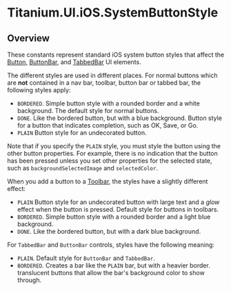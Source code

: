 # Titanium.UI.iOS.SystemButtonStyle

<ProxySummary/>

## Overview

These constants represent standard iOS system button styles that affect the 
[Button](Titanium.UI.Button), [ButtonBar](Titanium.UI.ButtonBar), and 
[TabbedBar](Titanium.UI.iOS.TabbedBar) UI elements.

The different styles are used in different places. For normal buttons which are **not** 
contained in a nav bar, toolbar, button bar or tabbed bar, the following styles apply:

* `BORDERED`. Simple button style with a rounded border and a white background. 
            The default style for normal buttons.
* `DONE`. Like the bordered button, but with a blue background. Button style for a button 
        that indicates completion, such as OK, Save, or Go. 
* `PLAIN` Button style for an undecorated button. 

Note that if you specify the `PLAIN` style, you must style the button using the other button 
properties. For example, there is no indication that the button has been pressed unless you set 
other properties for the selected state, such as `backgroundSelectedImage` and `selectedColor`.

When you add a button to a [Toolbar](Titanium.UI.iOS.Toolbar), the styles have a slightly 
different effect:

* `PLAIN` Button style for an undecorated button with large text and a *glow* effect when the 
button is pressed. Default style for buttons in toolbars.
* `BORDERED`. Simple button style with a rounded border and a light blue background. 
* `DONE`. Like the bordered button, but with a dark blue background. 

For `TabbedBar` and `ButtonBar` controls, styles have the following meaning:

* `PLAIN`. Default style for `ButtonBar` and `TabbedBar`.
* `BORDERED`. Creates a bar like the `PLAIN` bar, but with a heavier border.
translucent buttons that allow the bar's background color to show through.

<ApiDocs/>
